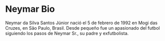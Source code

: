 # Neymar Bio


Neymar da Silva Santos Júnior nació el 5 de febrero de 1992 en Mogi das Cruzes, en São Paulo, Brasil. Desde pequeño fue un apasionado del futbol siguiendo los pasos de Neymar Sr., su padre y exfutbolista.
